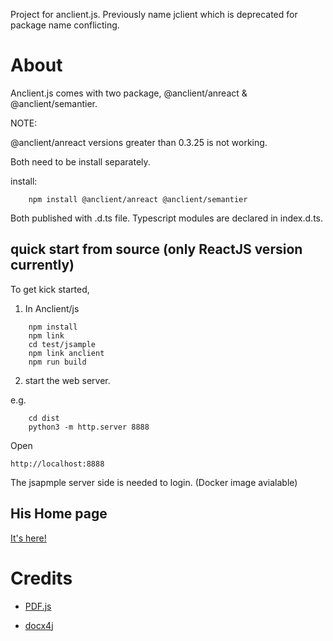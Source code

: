 Project for anclient.js. Previously name jclient which is deprecated for package
name conflicting.

# About

Anclient.js comes with two package, @anclient/anreact & @anclient/semantier.

NOTE:

@anclient/anreact versions greater than 0.3.25 is not working.

Both need to be install separately.

install:

```
    npm install @anclient/anreact @anclient/semantier
```

Both published with .d.ts file. Typescript modules are declared in index.d.ts.

## quick start from source (only ReactJS version currently)

To get kick started,

1. In Anclient/js

```
    npm install
    npm link
    cd test/jsample
    npm link anclient
    npm run build
```

2. start the web server.

e.g.

```
    cd dist
    python3 -m http.server 8888
```

Open

    http://localhost:8888

The jsapmple server side is needed to login. (Docker image avialable)

## His Home page

[It's here!](https://odys-z.github.io)

# Credits

* [PDF.js](https://github.com/mozilla/pdf.js)

* [docx4j](https://www.docx4java.org/trac/docx4j)

